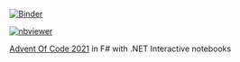 [![Binder](https://mybinder.org/badge_logo.svg)](https://mybinder.org/v2/gh/mazharenko/AoC-2021/HEAD)

[![nbviewer](https://raw.githubusercontent.com/jupyter/design/master/logos/Badges/nbviewer_badge.svg)](https://nbviewer.org/github/mazharenko/AoC-2021/tree/HEAD/notebooks/)

[Advent Of Code 2021](https://adventofcode.com/2021) in F# with .NET Interactive notebooks